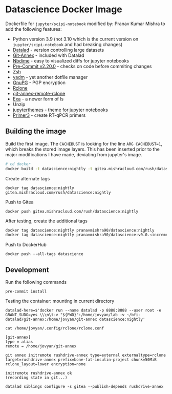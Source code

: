 # Datascience Docker Image

Dockerfile for `jupyter/scipi-notebook` modified by:
Pranav Kumar Mishra to add the following features:

- Python version 3.9 (not 3.10 which is the current version on `jupyter/scipi-notebook` and had breaking changes)
- [Datalad](https://github.com/datalad/datalad) - version controlling large datasets
- [Git-Annex](https://git-annex.branchable.com/) - included with Datalad
- [Nbdime](https://github.com/jupyter/nbdime) - easy to visualized diffs for jupyter notebooks
- [Pre-Commit v2.20.0](https://github.com/pre-commit/pre-commit) - checks on code before commiting changes
- [Zsh](https://www.zsh.org/)
- [yadm](https://github.com/TheLocehiliosan/yadm) - yet another dotfile manager
- [GnuPG](https://gnupg.org/) - PGP encryption
- [Rclone](https://github.com/rclone/rclone)
- [git-annex-remote-rclone](https://github.com/DanielDent/git-annex-remote-rclone)
- [Exa](https://the.exa.website/) - a newer form of ls
- Unzip
- [jupyterthemes](https://github.com/dunovank/jupyter-themes) - theme for jupyter notebooks
- [Primer3](https://github.com/primer3-org) - create RT-qPCR primers

## Building the image

Build the first image. The `CACHEBUST` is looking for the line `ARG CACHEBUST=1`, which breaks the stored image layers. This has been inserted prior to the major modifications I have made, deviating from jupyter's image.

```sh
# cd docker
docker build -t datascience:nightly -t gitea.mishracloud.com/rush/datascience:nightly -t pranavmishra90/datascience:nightly --build-arg CACHEBUST=$(date +%s) .
```

Create alternate tags
```
docker tag datascience:nightly gitea.mishracloud.com/rush/datascience:nightly
```


Push to Gitea
```
docker push gitea.mishracloud.com/rush/datascience:nightly
```
After testing, create the additional tags


```sh
docker tag datascience:nightly pranavmishra90/datascience:nightly
docker tag datascience:nightly pranavmishra90/datascience:v0.0.<increment number here>
```

Push to DockerHub
```
docker push --all-tags datascience
```

## Development

Run the following commands

```
pre-commit install
```

Testing the container: mounting in current directory
```
datalad-here=$'docker run --name datalad -p 8888:8888 --user root -e GRANT_SUDO=yes \\\n\t-v "${PWD}":/home/jovyan/lab -v ~/bfi-datalad/git-annex:/home/jovyan/git-annex datascience:nightly'
```


```
cat /home/jovyan/.config/rclone/rclone.conf

[git-annex]
type = alias
remote = /home/jovyan/git-annex
```

```
git annex initremote rushdrive-annex type=external externaltype=rclone target=rushdrive-annex prefix=bone-fat-insulin-project chunk=50MiB rclone_layout=lower encryption=none

initremote rushdrive-annex ok
(recording state in git...)
```

```
datalad siblings configure -s gitea --publish-depends rushdrive-annex
```
